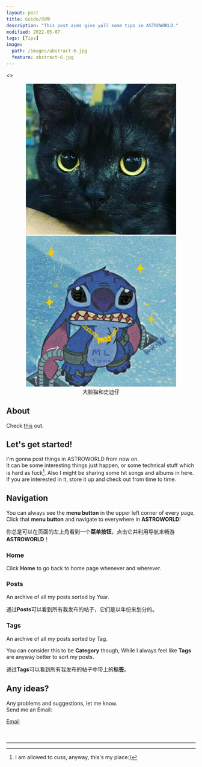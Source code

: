 ```yaml
---
layout: post
title: Guide/向导
description: "This post aims give yall some tips in ASTROWORLD."
modified: 2022-05-07
tags: [Tips]
image:
  path: /images/abstract-6.jpg
  feature: abstract-6.jpg
---
```


<>
<figure class="half">
<center>
	<img src="/images/blackcat.jpg" width="400">
	<img src="/images/stitch.jpg" width="400">
  <figcaption>大脸猫和史迪仔</figcaption></center>
</figure>


## About

Check [this](https://lucameng.github.io/about/) out.

## Let's get started!  

I'm gonna post things in ASTROWORLD from now on.  
It can be some interesting things just happen, or some technical stuff which is hard as fuck[^1]. Also I might be sharing some hit songs and albums in here.  
If you are interested in it, store it up and check out from time to time.  

## Navigation

You can always see the **menu button** in the upper left corner of every page, Click that **menu button** and navigate to everywhere in **ASTROWORLD**!

你总是可以在页面的左上角看到一个**菜单按钮**，点击它并利用导航来畅游**ASTROWORLD**！

### Home

Click **Home** to go back to home page whenever and wherever.

### Posts

An archive of all my posts sorted by Year.  

通过**Posts**可以看到所有我发布的帖子，它们是以年份来划分的。

### Tags

An archive of all my posts sorted by Tag.

You can consider this to be **Category** though, While I always feel like **Tags** are anyway better to sort my posts.

通过**Tags**可以看到所有我发布的帖子中带上的**标签**。  

## Any ideas?
Any problems and suggestions, let me know.  
Send me an Email:  
<div markdown="0"><a href="mailto:{{luca.meng@outlook.com}}"><i class="fa fa-fw fa-envelope"></i> Email</a></div>

<br/>
<br/>

___


[^1]: I am allowed to cuss, anyway, this's my place:) 
